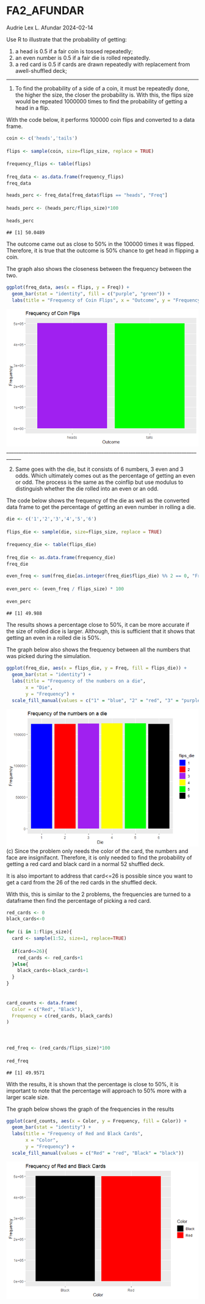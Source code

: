 FA2_AFUNDAR
================
Audrie Lex L. Afundar
2024-02-14

Use R to illustrate that the probability of getting:

1)  a head is 0.5 if a fair coin is tossed repeatedly;
2)  an even number is 0.5 if a fair die is rolled repeatedly.
3)  a red card is 0.5 if cards are drawn repeatedly with replacement
    from awell-shuffled deck;

------------------------------------------------------------------------

1)  To find the probability of a side of a coin, it must be repeatedly
    done, the higher the size, the closer the probability is. With this,
    the flips size would be repeated 1000000 times to find the
    probability of getting a head in a flip.

With the code below, it performs 100000 coin flips and converted to a
data frame.

``` r
coin <- c('heads','tails')

flips <- sample(coin, size=flips_size, replace = TRUE)

frequency_flips <- table(flips)

freq_data <- as.data.frame(frequency_flips)
freq_data
```

<div data-pagedtable="false">

<script data-pagedtable-source type="application/json">
{"columns":[{"label":["flips"],"name":[1],"type":["fct"],"align":["left"]},{"label":["Freq"],"name":[2],"type":["int"],"align":["right"]}],"data":[{"1":"heads","2":"500489"},{"1":"tails","2":"499511"}],"options":{"columns":{"min":{},"max":[10]},"rows":{"min":[10],"max":[10]},"pages":{}}}
  </script>

</div>

``` r
heads_perc <- freq_data[freq_data$flips == "heads", "Freq"]

heads_perc <- (heads_perc/flips_size)*100

heads_perc
```

    ## [1] 50.0489

The outcome came out as close to 50% in the 100000 times it was flipped.
Therefore, it is true that the outcome is 50% chance to get head in
flipping a coin.

The graph also shows the closeness between the frequency between the
two.

``` r
ggplot(freq_data, aes(x = flips, y = Freq)) +
  geom_bar(stat = "identity", fill = c("purple", "green")) +
  labs(title = "Frequency of Coin Flips", x = "Outcome", y = "Frequency")
```

![](Afundar_FA2_files/figure-gfm/unnamed-chunk-2-1.png)<!-- -->
\_\_\_\_\_\_\_\_\_\_\_\_\_\_\_\_\_\_\_\_\_\_\_\_\_\_\_\_\_\_\_\_\_\_\_\_\_\_\_\_\_\_\_\_\_\_\_\_\_\_\_\_\_\_\_\_\_\_\_\_\_\_\_\_\_\_\_\_\_\_\_\_\_\_\_\_\_\_\_\_\_\_\_\_

2)  Same goes with the die, but it consists of 6 numbers, 3 even and 3
    odds. Which ultimately comes out as the percentage of getting an
    even or odd. The process is the same as the coinflip but use modulus
    to distinguish whether the die rolled into an even or an odd.

The code below shows the frequency of the die as well as the converted
data frame to get the percentage of getting an even number in rolling a
die.

``` r
die <- c('1','2','3','4','5','6')

flips_die <- sample(die, size=flips_size, replace = TRUE)

frequency_die <- table(flips_die)

freq_die <- as.data.frame(frequency_die)
freq_die
```

<div data-pagedtable="false">

<script data-pagedtable-source type="application/json">
{"columns":[{"label":["flips_die"],"name":[1],"type":["fct"],"align":["left"]},{"label":["Freq"],"name":[2],"type":["int"],"align":["right"]}],"data":[{"1":"1","2":"166459"},{"1":"2","2":"166434"},{"1":"3","2":"166596"},{"1":"4","2":"167074"},{"1":"5","2":"167065"},{"1":"6","2":"166372"}],"options":{"columns":{"min":{},"max":[10]},"rows":{"min":[10],"max":[10]},"pages":{}}}
  </script>

</div>

``` r
even_freq <- sum(freq_die[as.integer(freq_die$flips_die) %% 2 == 0, "Freq"])

even_perc <- (even_freq / flips_size) * 100

even_perc
```

    ## [1] 49.988

The results shows a percentage close to 50%, it can be more accurate if
the size of rolled dice is larger. Although, this is sufficient that it
shows that getting an even in a rolled die is 50%.

The graph below also shows the frequency between all the numbers that
was picked during the simulation.

``` r
ggplot(freq_die, aes(x = flips_die, y = Freq, fill = flips_die)) +
  geom_bar(stat = "identity") +
  labs(title = "Frequency of the numbers on a die",
       x = "Die",
       y = "Frequency") +
  scale_fill_manual(values = c("1" = "blue", "2" = "red", "3" = "purple", "4" = "yellow", "5" = "green", "6" = "black"))
```

![](Afundar_FA2_files/figure-gfm/unnamed-chunk-4-1.png)<!-- --> (c)
Since the problem only needs the color of the card, the numbers and face
are insignifacnt. Therefore, it is only needed to find the probability
of getting a red card and black card in a normal 52 shuffled deck.

It is also important to address that card\<=26 is possible since you
want to get a card from the 26 of the red cards in the shuffled deck.

With this, this is similar to the 2 problems, the frequencies are turned
to a dataframe then find the percentage of picking a red card.

``` r
red_cards <- 0
black_cards<-0

for (i in 1:flips_size){
  card <- sample(1:52, size=1, replace=TRUE)
  
  if(card<=26){
    red_cards <- red_cards+1
  }else{
    black_cards<-black_cards+1
  }
}


card_counts <- data.frame(
  Color = c("Red", "Black"),
  Frequency = c(red_cards, black_cards)
)



red_freq <- (red_cards/flips_size)*100

red_freq
```

    ## [1] 49.9571

With the results, it is shown that the percentage is close to 50%, it is
important to note that the percentage will approach to 50% more with a
larger scale size.

The graph below shows the graph of the frequencies in the results

``` r
ggplot(card_counts, aes(x = Color, y = Frequency, fill = Color)) +
  geom_bar(stat = "identity") +
  labs(title = "Frequency of Red and Black Cards",
       x = "Color",
       y = "Frequency") +
  scale_fill_manual(values = c("Red" = "red", "Black" = "black"))
```

![](Afundar_FA2_files/figure-gfm/unnamed-chunk-6-1.png)<!-- -->
